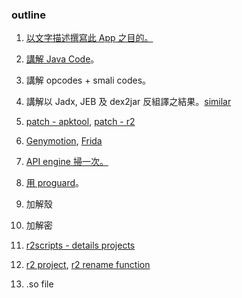 ### outline

01. [以文字描述撰寫此 App 之目的。](https://github.com/18z/apk-re-forfun/blob/master/02/01.md)

02. [講解 Java Code](https://github.com/18z/apk-re-forfun/blob/master/02/02.md)。

03. 講解 opcodes + smali codes。

04. 講解以 Jadx, JEB 及 dex2jar 反組譯之結果。[similar](https://github.com/18z/re-env/blob/master/reports/candy_corn/roadmap.md)

05. [patch - apktool](https://github.com/18z/apk-re-forfun/blob/master/02/apktool.md), [patch - r2](https://github.com/18z/apk-re-forfun/blob/master/02/patch.md)

06. [Genymotion](https://github.com/18z/apk-re-forfun/blob/master/02/genymotion.md), [Frida](https://github.com/18z/apk-re-forfun/blob/master/02/frida.md)

07. [API engine 掃一次。](https://github.com/18z/apk-re-forfun/blob/master/02/api-engine.md)

08. [用 proguard](https://github.com/18z/apk-re-forfun/blob/master/02/proguard.md)。

09. 加解殼

10. 加解密

11. [r2scripts - details projects](http://going.no.where)

12. [r2 project](https://github.com/18z/apk-re-forfun/blob/master/02/r2project.md), [r2 rename function](https://github.com/18z/apk-re-forfun/blob/master/02/rename-function.md)
    
13. .so file
